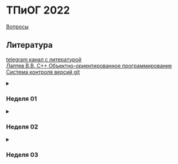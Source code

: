 # ТПиОГ 2022

[Вопросы](questions.md)  
## Литература  
[telegram канал с литературой](https://t.me/joinchat/AAAAAE1yUq2Kh6WdPCtjMA)  
[Лаптев В.В. С++ Объектно-ориентированное программирование](https://drive.google.com/file/d/1XX328815qJdR23imp7Jl9GeP22nW-OgS/view?usp=sharing)  
[Система контроля версий git](https://drive.google.com/file/d/1ygcYTCnFJcJcnP_4OoUOxFT9iBT8le-w/view?usp=sharing)

<details>
  <summary>  
  
  ### Неделя 01  
  </summary>  
  
  #### Видео (128m14s)  
  [Ввод, вывод, типы данных, условия, циклы](https://youtube.com/playlist?list=PLQsYkTzyA74AxN8_Z4wXMZw3CmIeZzLRy)  
  
  #### Тест
  [https://docs.google.com/forms/d/e/1FAIpQLSf44pffiiNJRu70bBuafyu-ztuPTDEsQUgr5gRd5Ia8-5amAw/viewform](https://docs.google.com/forms/d/e/1FAIpQLSf44pffiiNJRu70bBuafyu-ztuPTDEsQUgr5gRd5Ia8-5amAw/viewform)
  
  #### Задачи  
  [Бинарный поиск](tasks/W01.md)   
  #### Доп.материалы (опционально)   
  [Краткий курс по бинарному поиску](https://leetcode.com/explore/learn/card/binary-search/)  
</details>

<details>
  <summary>  
  
  ### Неделя 02  
  </summary>  
  
  #### Видео (98m42s)  
  [Функции, векторы, словари, множества](https://youtube.com/playlist?list=PLQsYkTzyA74BsvfADnOkDQSxYcCK3a3w8)   
  
  #### Тест
  [https://docs.google.com/forms/d/e/1FAIpQLSeffrisyajAZs1SaCz6m9vhPy299gzSHUhfna2p_qTz_J2p9g/viewform](https://docs.google.com/forms/d/e/1FAIpQLSeffrisyajAZs1SaCz6m9vhPy299gzSHUhfna2p_qTz_J2p9g/viewform)
  
  #### Задачи  
  [Связные списки](tasks/W02.md)   
  #### Доп.материалы (опционально)  
  [Краткий курс по связным спискам](https://leetcode.com/explore/learn/card/linked-list/)  
</details>


<details>
  <summary>  
  
  ### Неделя 03  
  </summary>  
  
  #### Видео (109m46s)  
  [Структуры, классы, методы, конструкторы, деструкторы](https://youtube.com/playlist?list=PLQsYkTzyA74A-dCx90wewIxhNTbHkcgGt)    
  #### Задачи  
  [Стек и очередь](tasks/W03.md)   
  #### Доп.материалы (опционально)  
  [Краткий курс по cтеку и очереди](https://leetcode.com/explore/learn/card/queue-stack/)  
</details>
